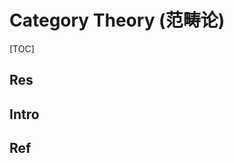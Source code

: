 # Category Theory (范畴论)

[TOC]



## Res


## Intro


## Ref
[范畴论 | 香蕉空间]: https://www.bananaspace.org/wiki/范畴论


